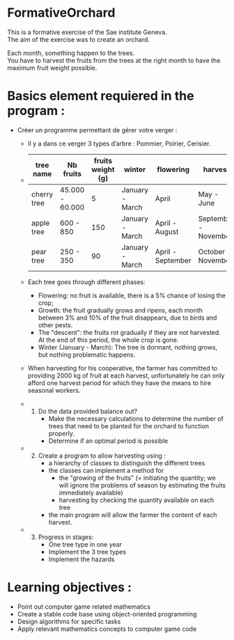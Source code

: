 # FormativeOrchard


This is a formative exercise of the Sae institute Geneva.  
The aim of the exercise was to create an orchard.  

Each month, something happen to the trees.  
You have to harvest the fruits from the trees at the right month to have the maximum fruit weight possible.

# Basics element requiered in the program :  
* Créer un programme permettant de gérer votre verger :
  * Il y a dans ce verger 3 types d’arbre : Pommier, Poirier, Cerisier.
  * | tree name | Nb fruits | fruits weight (g)| winter | flowering | harvest | descent (autumn) |
    | --- | --- | --- | --- | --- | --- | --- |
    | cherry tree | 45.000 - 60.000 | 5 | January - March | April | May - June | July - December |
    | apple tree | 600 - 850 | 150 | January - March | April - August | September - November | July - December |
    | pear tree | 250 - 350 | 90 | January - March | April - September | October - November | July - December |

  * Each tree goes through different phases:
    * Flowering: no fruit is available, there is a 5% chance of losing the crop;  
    * Growth: the fruit gradually grows and ripens, each month between 3% and 10% of the fruit disappears, due to birds and other pests.  
    * The "descent": the fruits rot gradually if they are not harvested. At the end of this period, the whole crop is gone.  
    * Winter (January - March): The tree is dormant, nothing grows, but nothing problematic happens.  
  * When harvesting for his cooperative, the farmer has committed to providing 2000 kg of fruit at each harvest, unfortunately he can only afford one harvest period for        which they have the means to hire seasonal workers.  

  * 1. Do the data provided balance out?  
       * Make the necessary calculations to determine the number of trees that need to be planted for the orchard to function properly.  
       * Determine if an optimal period is possible  
  * 2. Create a program to allow harvesting using :  
       * a hierarchy of classes to distinguish the different trees  
       * the classes can implement a method for  
            * the "growing of the fruits" (= initiating the quantity; we will ignore the problems of season by estimating the fruits immediately available)
            * harvesting by checking the quantity available on each tree  
       * the main program will allow the farmer the content of each harvest. 
  * 3. Progress in stages:
       * One tree type in one year
       * Implement the 3 tree types
       * Implement the hazards


# Learning objectives :  
* Point out computer game related mathematics
* Create a stable code base using object-oriented programming
* Design algorithms for specific tasks
* Apply relevant mathematics concepts to computer game code
